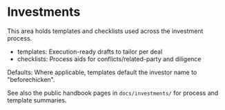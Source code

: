 # Investments

This area holds templates and checklists used across the investment process.

- templates: Execution-ready drafts to tailor per deal
- checklists: Process aids for conflicts/related-party and diligence

Defaults: Where applicable, templates default the investor name to "beforechicken".

See also the public handbook pages in `docs/investments/` for process and template summaries.
